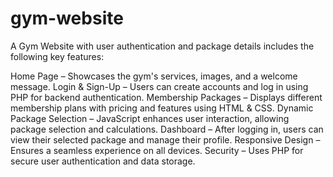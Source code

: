 # gym-website
A Gym Website with user authentication and package details includes the following key features:

Home Page – Showcases the gym's services, images, and a welcome message.
Login & Sign-Up – Users can create accounts and log in using PHP for backend authentication.
Membership Packages – Displays different membership plans with pricing and features using HTML & CSS.
Dynamic Package Selection – JavaScript enhances user interaction, allowing package selection and calculations.
Dashboard – After logging in, users can view their selected package and manage their profile.
Responsive Design – Ensures a seamless experience on all devices.
Security – Uses PHP for secure user authentication and data storage.
